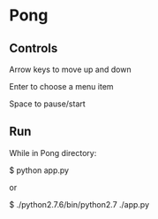 Pong
====

Controls
--------
  Arrow keys to move up and down

  Enter to choose a menu item

  Space to pause/start
  
Run
---
  While in Pong directory:

  $ python app.py

  or

  $ ./python2.7.6/bin/python2.7 ./app.py
